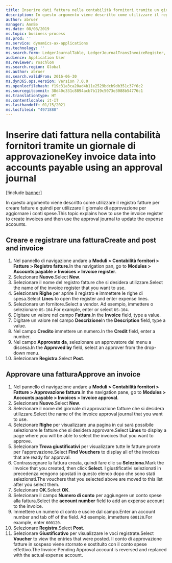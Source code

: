 ```yaml
---
title: Inserire dati fattura nella contabilità fornitori tramite un giornale di approvazione
description: In questo argomento viene descritto come utilizzare il registro fatture per creare fatture e quindi per utilizzare il giornale di approvazione per aggiornare i conti spese.
author: abruer
manager: AnnBe
ms.date: 08/08/2019
ms.topic: business-process
ms.prod: ''
ms.service: dynamics-ax-applications
ms.technology: ''
ms.search.form: LedgerJournalTable, LedgerJournalTransInvoiceRegister, HcmWorkerLookUp, LedgerJournalTransApprove, LedgerJournalTransApproveFetchVouchers, LedgerTransVoucher
audience: Application User
ms.reviewer: roschlom
ms.search.region: Global
ms.author: abruer
ms.search.validFrom: 2016-06-30
ms.dyn365.ops.version: Version 7.0.0
ms.openlocfilehash: f19c31a3ca20ad4b11e2529bdcb9db351c37f6c2
ms.sourcegitcommit: 38d40c331c8894acb7b119c5073e3088b54776c1
ms.translationtype: HT
ms.contentlocale: it-IT
ms.lasthandoff: 01/15/2021
ms.locfileid: "4971880"
---
```

# <a name="key-invoice-data-into-accounts-payable-using-an-approval-journal"></a><span data-ttu-id="4f5bd-103">Inserire dati fattura nella contabilità fornitori tramite un giornale di approvazione</span><span class="sxs-lookup"><span data-stu-id="4f5bd-103">Key invoice data into accounts payable using an approval journal</span></span>

[!include [banner](../../includes/banner.md)]

<span data-ttu-id="4f5bd-104">In questo argomento viene descritto come utilizzare il registro fatture per creare fatture e quindi per utilizzare il giornale di approvazione per aggiornare i conti spese.</span><span class="sxs-lookup"><span data-stu-id="4f5bd-104">This topic explains how to use the invoice register to create invoices and then use the approval journal to update the expense accounts.</span></span>

## <a name="create-and-post-and-invoice"></a><span data-ttu-id="4f5bd-105">Creare e registrare una fattura</span><span class="sxs-lookup"><span data-stu-id="4f5bd-105">Create and post and invoice</span></span>
1. <span data-ttu-id="4f5bd-106">Nel pannello di navigazione andare a **Moduli > Contabilità fornitori > Fatture > Registro fatture**.</span><span class="sxs-lookup"><span data-stu-id="4f5bd-106">In the navigation pan, go to **Modules > Accounts payable > Invoices > Invoice register**.</span></span>
2. <span data-ttu-id="4f5bd-107">Selezionare **Nuovo**.</span><span class="sxs-lookup"><span data-stu-id="4f5bd-107">Select **New**.</span></span>
3. <span data-ttu-id="4f5bd-108">Selezionare il nome del registro fatture che si desidera utilizzare.</span><span class="sxs-lookup"><span data-stu-id="4f5bd-108">Select the name of the invoice register that you want to use.</span></span>
4. <span data-ttu-id="4f5bd-109">Selezionare **Righe** per aprire il registro e immettere le righe di spesa.</span><span class="sxs-lookup"><span data-stu-id="4f5bd-109">Select **Lines** to open the register and enter expense lines.</span></span>
5. <span data-ttu-id="4f5bd-110">Selezionare un fornitore.</span><span class="sxs-lookup"><span data-stu-id="4f5bd-110">Select a vendor.</span></span> <span data-ttu-id="4f5bd-111">Ad esempio, immettere o selezionare `US-104`.</span><span class="sxs-lookup"><span data-stu-id="4f5bd-111">For example, enter or select `US-104`.</span></span>
6. <span data-ttu-id="4f5bd-112">Digitare un valore nel campo **Fattura**.</span><span class="sxs-lookup"><span data-stu-id="4f5bd-112">In the **Invoice** field, type a value.</span></span>
7. <span data-ttu-id="4f5bd-113">Digitare un valore nel campo **Descrizione**</span><span class="sxs-lookup"><span data-stu-id="4f5bd-113">In the **Description** field, type a value.</span></span>
8. <span data-ttu-id="4f5bd-114">Nel campo **Credito** immettere un numero.</span><span class="sxs-lookup"><span data-stu-id="4f5bd-114">In the **Credit** field, enter a number.</span></span>
9. <span data-ttu-id="4f5bd-115">Nel campo **Approvato da**, selezionare un approvatore dal menu a discesa.</span><span class="sxs-lookup"><span data-stu-id="4f5bd-115">In the **Approved by** field, select an approver from the drop-down menu.</span></span>
10. <span data-ttu-id="4f5bd-116">Selezionare **Registra**.</span><span class="sxs-lookup"><span data-stu-id="4f5bd-116">Select **Post**.</span></span>

## <a name="approve-an-invoice"></a><span data-ttu-id="4f5bd-117">Approvare una fattura</span><span class="sxs-lookup"><span data-stu-id="4f5bd-117">Approve an invoice</span></span>
1. <span data-ttu-id="4f5bd-118">Nel pannello di navigazione andare a **Moduli > Contabilità fornitori > Fatture > Approvazione fattura**.</span><span class="sxs-lookup"><span data-stu-id="4f5bd-118">In the navigation pane, go to **Modules > Accounts payable > Invoices > Invoice approval**.</span></span>
2. <span data-ttu-id="4f5bd-119">Selezionare **Nuovo**.</span><span class="sxs-lookup"><span data-stu-id="4f5bd-119">Select **New**.</span></span>
3. <span data-ttu-id="4f5bd-120">Selezionare il nome del giornale di approvazione fatture che si desidera utilizzare.</span><span class="sxs-lookup"><span data-stu-id="4f5bd-120">Select the name of the invoice approval journal that you want to use.</span></span>
4. <span data-ttu-id="4f5bd-121">Selezionare **Righe** per visualizzare una pagina in cui sarà possibile selezionare le fatture che si desidera approvare.</span><span class="sxs-lookup"><span data-stu-id="4f5bd-121">Select **Lines** to display a page where you will be able to select the invoices that you want to approve.</span></span>
5. <span data-ttu-id="4f5bd-122">Selezionare **Trova giustificativi** per visualizzare tutte le fatture pronte per l'approvazione.</span><span class="sxs-lookup"><span data-stu-id="4f5bd-122">Select **Find Vouchers** to display all of the invoices that are ready for approval.</span></span>
6. <span data-ttu-id="4f5bd-123">Contrassegnare la fattura creata, quindi fare clic su **Seleziona**.</span><span class="sxs-lookup"><span data-stu-id="4f5bd-123">Mark the invoice that you created, then click **Select**.</span></span> <span data-ttu-id="4f5bd-124">I giustificativi selezionati in precedenza vengono spostati in questo elenco dopo che sono stati selezionati.</span><span class="sxs-lookup"><span data-stu-id="4f5bd-124">The vouchers that you selected above are moved to this list after you select them.</span></span>  
7. <span data-ttu-id="4f5bd-125">Selezionare **OK**.</span><span class="sxs-lookup"><span data-stu-id="4f5bd-125">Select **OK**.</span></span>
8. <span data-ttu-id="4f5bd-126">Selezionare il campo **Numero di conto** per aggiungere un conto spese alla fattura.</span><span class="sxs-lookup"><span data-stu-id="4f5bd-126">Select the **account number** field to add an expense account to the invoice.</span></span>
9. <span data-ttu-id="4f5bd-127">Immettere un numero di conto e uscire dal campo.</span><span class="sxs-lookup"><span data-stu-id="4f5bd-127">Enter an account number and tab off of the field.</span></span> <span data-ttu-id="4f5bd-128">Ad esempio, immettere `600120`.</span><span class="sxs-lookup"><span data-stu-id="4f5bd-128">For example, enter `600120`.</span></span>
10. <span data-ttu-id="4f5bd-129">Selezionare **Registra**.</span><span class="sxs-lookup"><span data-stu-id="4f5bd-129">Select **Post**.</span></span>
11. <span data-ttu-id="4f5bd-130">Selezionare **Giustificativo** per visualizzare le voci registrate.</span><span class="sxs-lookup"><span data-stu-id="4f5bd-130">Select **Voucher** to view the entries that were posted.</span></span> <span data-ttu-id="4f5bd-131">Il conto di approvazione fatture in sospeso viene stornato e sostituito con il conto spese effettivo.</span><span class="sxs-lookup"><span data-stu-id="4f5bd-131">The Invoice Pending Approval account is reversed and replaced with the actual expense account.</span></span>  

